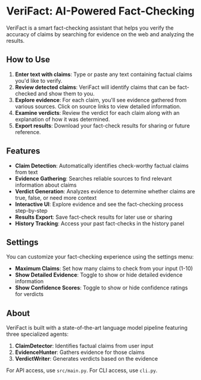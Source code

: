 # VeriFact: AI-Powered Fact-Checking

VeriFact is a smart fact-checking assistant that helps you verify the accuracy of claims by searching for evidence on the web and analyzing the results.

## How to Use

1. **Enter text with claims**: Type or paste any text containing factual claims you'd like to verify.
2. **Review detected claims**: VeriFact will identify claims that can be fact-checked and show them to you.
3. **Explore evidence**: For each claim, you'll see evidence gathered from various sources. Click on source links to view detailed information.
4. **Examine verdicts**: Review the verdict for each claim along with an explanation of how it was determined.
5. **Export results**: Download your fact-check results for sharing or future reference.

## Features

- **Claim Detection**: Automatically identifies check-worthy factual claims from text
- **Evidence Gathering**: Searches reliable sources to find relevant information about claims
- **Verdict Generation**: Analyzes evidence to determine whether claims are true, false, or need more context
- **Interactive UI**: Explore evidence and see the fact-checking process step-by-step
- **Results Export**: Save fact-check results for later use or sharing
- **History Tracking**: Access your past fact-checks in the history panel

## Settings

You can customize your fact-checking experience using the settings menu:

- **Maximum Claims**: Set how many claims to check from your input (1-10)
- **Show Detailed Evidence**: Toggle to show or hide detailed evidence information
- **Show Confidence Scores**: Toggle to show or hide confidence ratings for verdicts

## About

VeriFact is built with a state-of-the-art language model pipeline featuring three specialized agents:

1. **ClaimDetector**: Identifies factual claims from user input
2. **EvidenceHunter**: Gathers evidence for those claims
3. **VerdictWriter**: Generates verdicts based on the evidence

For API access, use `src/main.py`. For CLI access, use `cli.py`.
